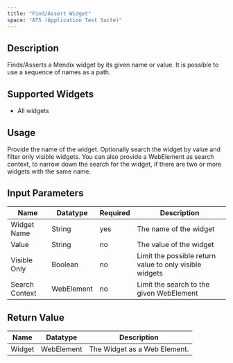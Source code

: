 ```yaml
---
title: "Find/Assert Widget"
space: "ATS (Application Test Suite)"
---
```

## Description

Finds/Asserts a Mendix widget by its given name or value.
It is possible to use a sequence of names as a path.

## Supported Widgets

 + All widgets

## Usage

Provide the name of the widget.
Optionally search the widget by value and filter only visible widgets.
You can also provide a WebElement as search context, to narrow down the search for the widget, if there are two or more widgets with the same name.

## Input Parameters

Name | Datatype | Required | Description
---- |--------| -------|---------------
Widget Name | String | yes | The name of the widget
Value | String |no | The value of the widget
Visible Only | Boolean | no | Limit the possible return value to only visible widgets
Search Context | WebElement | no | Limit the search to the given WebElement

## Return Value

Name | Datatype | Description
---- | --------- | ---------------
Widget | WebElement | The Widget as a Web Element.
